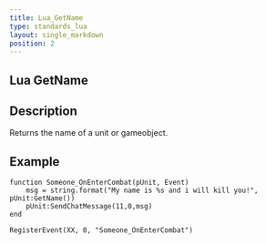 ```yaml
---
title: Lua_GetName
type: standards_lua
layout: single_markdown
position: 2
---
```


## Lua GetName

## Description

Returns the name of a unit or gameobject.    

## Example

```
function Someone_OnEnterCombat(pUnit, Event)
    msg = string.format("My name is %s and i will kill you!", pUnit:GetName())
    pUnit:SendChatMessage(11,0,msg)
end
 
RegisterEvent(XX, 0, "Someone_OnEnterCombat")
```
